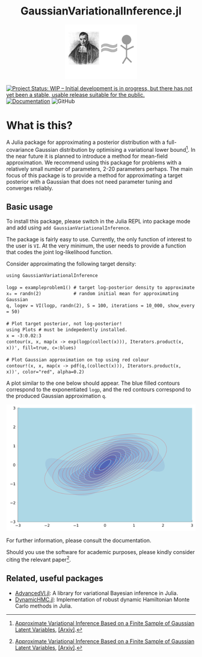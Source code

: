 <h1 align="center">GaussianVariationalInference.jl</h1>
<p align="center">
<img src="https://github.com/ngiann/GaussianVariationalInference.jl/blob/4d604d2f42f74c97a84685ddf13e0a9d05ff76e7/docs/src/assets/logo.png" width="192" height="144">
</p>

[![Project Status: WIP – Initial development is in progress, but there has not yet been a stable, usable release suitable for the public.](https://www.repostatus.org/badges/latest/wip.svg)](https://www.repostatus.org/#wip)
[![Documentation](https://img.shields.io/badge/docs-master-blue.svg)](https://ngiann.github.io/GaussianVariationalInference.jl)
![GitHub](https://img.shields.io/github/license/ngiann/GaussianVariationalInference.jl)

# What is this?

A Julia package for approximating a posterior distribution with a full-covariance Gaussian distribution by optimising a variational lower bound[^1]. In the near future it is planned to introduce a method for mean-field approximation. We recommend using this package for problems with a relatively small number of parameters, 2-20 parameters perhaps. The main focus of this package is to provide a method for approximating a target posterior with a Gaussian that does not need parameter tuning and converges reliably.



## Basic usage

To install this package, please switch in the Julia REPL into package mode and add using `add GaussianVariationalInference`.

The package is fairly easy to use. Currently, the only function of interest to the user is `VI`. At the very minimum, the user needs to provide a function that codes the joint log-likelihood function.

Consider approximating the following target density:

```
using GaussianVariationalInference

logp = exampleproblem1() # target log-posterior density to approximate
x₀ = randn(2)            # random initial mean for approximating Gaussian
q, logev = VI(logp, randn(2), S = 100, iterations = 10_000, show_every = 50)

# Plot target posterior, not log-posterior!
using Plots # must be indepedently installed.
x = -3:0.02:3
contour(x, x, map(x -> exp(logp(collect(x))), Iterators.product(x, x))', fill=true, c=:blues)

# Plot Gaussian approximation on top using red colour
contour!(x, x, map(x -> pdf(q,(collect(x))), Iterators.product(x, x))', color="red", alpha=0.2)
```

A plot similar to the one below should appear. The  blue filled contours correspond to the exponentiated `logp`, and the red contours correspond to the produced Gaussian approximation `q`.

![image](docs/src/exampleproblem1.png)

For further information, please consult the documentation.

Should you use the software for academic purposes, please kindly consider citing the relevant paper[^1].

## Related, useful packages

- [AdvancedVI.jl](https://github.com/TuringLang/AdvancedVI.jl): A library for variational Bayesian inference in Julia.
- [DynamicHMC.jl](https://github.com/tpapp/DynamicHMC.jl): Implementation of robust dynamic Hamiltonian Monte Carlo methods in Julia.


[^1]:[Approximate Variational Inference Based on a Finite Sample of Gaussian Latent Variables](https://doi.org/10.1007/s10044-015-0496-9), [[Arxiv]](https://arxiv.org/pdf/1906.04507.pdf).
